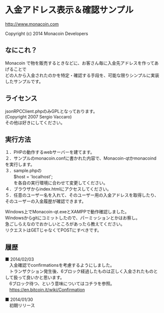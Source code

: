 入金アドレス表示＆確認サンプル
================================

http://www.monacoin.com

Copyright (c) 2014      Monacoin Developers

なにこれ？
----------------

Monacoin で物を販売するときなどに、お客さん毎に入金先アドレスを作ってあげることで  
どの人から入金されたのかを特定・確認する手段を、可能な限りシンプルに実装したサンプルです。


ライセンス
-------

jsonRPCClient.phpのみGPLとなっております。  
(Copyright 2007 Sergio Vaccaro)  
その他は好きにしてください。


実行方法
-------------------

１．PHPの動作するwebサーバーを建てます。  
２．サンプルのmonacoin.confに書かれた内容で、Monacoin-qtかmonacoindを実行します。  
３．sample.phpの  
　　$host = 'localhost';  
　　を各自の実行環境に合わせて変更してください。  
４．ブラウザからindex.htmlにアクセスしてください。  
５．任意のユーザー名を入れて、そのユーザー用の入金アドレスを取得したり、そのユーザーの入金履歴が確認できます。  


Windows上でMonacoin-qt.exeとXAMPPで動作確認しました。  
Windowsからgitにコミットしたので、パーミッションとかはお察し。  
急ごしらえなのでおかしいところがあったら教えてください。  
リクエストはGETじゃなくてPOSTにすべきです。


履歴
-------------------

■ 2014/02/03  
　入金確認でconfirmationsを考慮するようにしました。  
　トランザクション発生後、6ブロック経過したものは正しく入金されたものとして扱って良いかと思います。  
　6ブロック待つ、という意味についてはコチラを参照。  
　https://en.bitcoin.it/wiki/Confirmation  
  
  
■ 2014/01/30  
　初期リリース  
